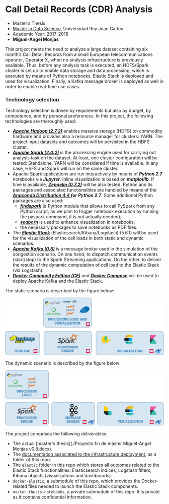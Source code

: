 # Call Detail Records (CDR) Analysis

* Master’s Thesis
* [Master in Data Science](http://www.masterdatascience.es/), Universidad Rey Juan Carlos
* Academic Year: 2017-2018
* **Miguel-Angel Monjas**

This project meets the need to analyze a large dataset containing six month’s Call Detail Records from a small European telecommunications operator, Operator X, when no analysis infrastructure is previously available. Thus, before any analysis task is executed, an HDFS/Spark cluster is set up to enable data storage and data processing, which is executed by means of Python notebooks. Elastic Stack is deployed and used for visualization. Finally, a Kafka message broker is deployed as well in order to enable real-time use cases.

### Technology selection
Technology selection is driven by requirements but also by budget, by competence, and by personal preferences. In this project, the following technologies are thoroughly used:
* ***[Apache Hadoop (2.7.2)](http://hadoop.apache.org/docs/r2.7.4/)*** enables massive storage (HDFS) on commodity hardware and provides also a resource manager for clusters: YARN. The project input datasets and outcomes will be persisted in the HDFS cluster.
* ***[Apache Spark (2.0.2)](https://spark.apache.org/releases/spark-release-2-0-2.html)*** is the processing engine used for carrying out analysis task on the dataset. At least, one cluster configuration will be tested: Standalone. YARN will be considered if time is available. In any case, HSFS and Spark will run on the same cluster.
* Apache Spark applications are run interactively by means of ***Python 2.7*** notebooks via ***Jupyter***. Inline visualization is based on ***matplotlib***. If time is available, ***[Zeppelin (0.7.2)](https://zeppelin.apache.org/docs/0.7.2/)*** will be also tested. Python and its packages and associated functionalities are handled by means of the ***[Anaconda Distribution 4.4](https://www.anaconda.com/distribution/) for Python 2.7***. Some additional Python packages are also used:
  * ***[findspark](https://github.com/minrk/findspark)*** (a Python module that allows to call PySpark from any Python script; as we plan to trigger notebook execution by running the pyspark command, it is not actually needed);
  * ***[seaborn](https://seaborn.pydata.org/)*** is used to enhance visualization in notebooks;
  * the necessary packages to save notebooks as PDF files.
* The ***[Elastic Stack](https://www.elastic.co/products)*** (Elasticsearch/Kibana/Logstash) (5.6.1) will be used for the visualization of the cell loads in both static and dynamic scenarios.
* ***[Apache Kafka (0.8)](https://kafka.apache.org/)*** is a  message broker used in the simulation of the congestion scenario. On one hand, to dispatch communication events (start/stop) to the Spark Streaming applications. On the other, to deliver the results of the dynamic computation of cell load to the Elastic Stack (via Logstash).
* ***[Docker Community Edition (CE)](https://www.docker.com/community-edition)*** and ***[Docker Compose](https://docs.docker.com/compose/)*** will be used to deploy Apache Kafka and the Elastic Stack.

The static scenario is described by the figure below:

![Static scenario](./doc/images/Static-Technology.PNG)

The dynamic scenario is described by the figure below:

![Dynamic scenario](./doc/images/Dynamic-Technology.PNG)

The project comprises the following deliverables:
* The actual [master's thesis](./Proyecto fin de máster Miguel-Angel Monjas v0.8.docx).
* The [documentation associated to the infrastructure deployment](./doc/infrastructure.md), as a folder of this repo.
* The `elastic` folder in this repo which stores all outcomes related to the Elastic Stack functionalities: Elasticsearch indices, Logstash filters, Kibana objects (visualizations and dashboards).
* `docker-elastic`, a submodule of this repo, which provides the Docker-related files needed to launch the Elastic Stack components.
* `master-thesis-notebooks`, a private submodule of this repo. It is private as it contains confidential information. 